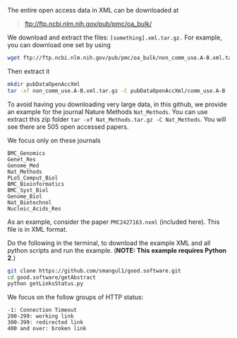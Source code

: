 
The entire open access data in XML can be downloaded at

> ftp://ftp.ncbi.nlm.nih.gov/pub/pmc/oa_bulk/

We download and extract the files: `[something].xml.tar.gz.` For example, you can download one set by using

```sh
wget ftp://ftp.ncbi.nlm.nih.gov/pub/pmc/oa_bulk/non_comm_use.A-B.xml.tar.gz
```

Then extract it
```sh
mkdir pubDataOpenAccXml
tar -xf non_comm_use.A-B.xml.tar.gz -C pubDataOpenAccXml/comm_use.A-B
```

To avoid having you downloading very large data, in this github, we provide an example for the journal Nature Methods `Nat_Methods`. You can use extract this zip folder `tar -xf Nat_Methods.tar.gz -C Nat_Methods`. You will see there are 505 open accessed papers.

We focus only on these journals

```
BMC_Genomics
Genet_Res
Genome_Med
Nat_Methods
PLoS_Comput_Biol
BMC_Bioinformatics
BMC_Syst_Biol
Genome_Biol
Nat_Biotechnol
Nucleic_Acids_Res
```

As an example, consider the paper `PMC2427163.nxml` (included here). This file is in XML format.

Do the following in the terminal, to download the example XML and all python scripts and run the example. (**NOTE: This example requires Python 2.**)

```sh
git clone https://github.com/smangul1/good.software.git
cd good.software/getAbstract
python getLinksStatus.py
```

We focus on the follow groups of HTTP status:
```
-1: Connection Timeout
200-299: working link
300-399: redirected link
400 and over: broken link
```

